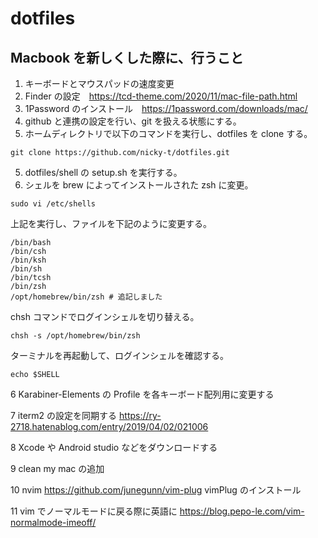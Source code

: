 # dotfiles

## Macbook を新しくした際に、行うこと

1. キーボードとマウスパッドの速度変更
1. Finder の設定　https://tcd-theme.com/2020/11/mac-file-path.html
1. 1Password のインストール　https://1password.com/downloads/mac/
1. github と連携の設定を行い、git を扱える状態にする。
1. ホームディレクトリで以下のコマンドを実行し、dotfiles を clone する。

```
git clone https://github.com/nicky-t/dotfiles.git
```

5. dotfiles/shell の setup.sh を実行する。
1. シェルを brew によってインストールされた zsh に変更。

```
sudo vi /etc/shells
```

上記を実行し、ファイルを下記のように変更する。

```
/bin/bash
/bin/csh
/bin/ksh
/bin/sh
/bin/tcsh
/bin/zsh
/opt/homebrew/bin/zsh # 追記しました　
```

chsh コマンドでログインシェルを切り替える。

```
chsh -s /opt/homebrew/bin/zsh
```

ターミナルを再起動して、ログインシェルを確認する。

```
echo $SHELL
```

6 Karabiner-Elements の Profile を各キーボード配列用に変更する

7 iterm2 の設定を同期する
https://ry-2718.hatenablog.com/entry/2019/04/02/021006

8 Xcode や Android studio などをダウンロードする

9 clean my mac の追加

10 nvim https://github.com/junegunn/vim-plug vimPlug のインストール

11 vim でノーマルモードに戻る際に英語に https://blog.pepo-le.com/vim-normalmode-imeoff/
